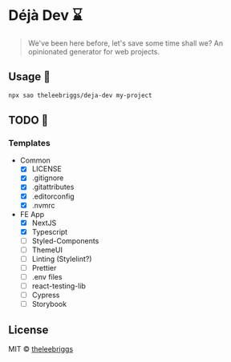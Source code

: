 # Déjà Dev ⌛

> We&#39;ve been here before, let&#39;s save some time shall we? An opinionated generator for web projects.

## Usage 🚀

```bash
npx sao theleebriggs/deja-dev my-project
```

## TODO 💅

### Templates

- Common
  - [x] LICENSE
  - [x] .gitignore
  - [x] .gitattributes
  - [x] .editorconfig
  - [x] .nvmrc

- FE App
  - [x] NextJS
  - [x] Typescript
  - [ ] Styled-Components
  - [ ] ThemeUI
  - [ ] Linting (Stylelint?)
  - [ ] Prettier
  - [ ] .env files
  - [ ] react-testing-lib
  - [ ] Cypress
  - [ ] Storybook

## License

MIT &copy; [theleebriggs](github.com/theleebriggs)
